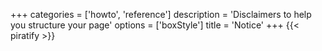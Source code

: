 +++
categories = ['howto', 'reference']
description = 'Disclaimers to help you structure your page'
options = ['boxStyle']
title = 'Notice'
+++
{{< piratify >}}